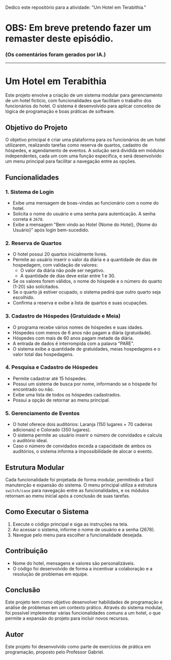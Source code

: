 Dedico este repositório para a atividade: "Um Hotel em Terabithia."

# OBS: Em breve pretendo fazer um remaster deste episódio. 
### (Os comentários foram gerados por IA.)

 ---

# Um Hotel em Terabithia

Este projeto envolve a criação de um sistema modular para gerenciamento de um hotel fictício, com funcionalidades que facilitam o trabalho dos funcionários do hotel. O sistema é desenvolvido para aplicar conceitos de lógica de programação e boas práticas de software.

## Objetivo do Projeto

O objetivo principal é criar uma plataforma para os funcionários de um hotel utilizarem, realizando tarefas como reserva de quartos, cadastro de hóspedes, e agendamento de eventos. A solução será dividida em módulos independentes, cada um com uma função específica, e será desenvolvido um menu principal para facilitar a navegação entre as opções.

## Funcionalidades

### 1. **Sistema de Login**
- Exibe uma mensagem de boas-vindas ao funcionário com o nome do hotel.
- Solicita o nome do usuário e uma senha para autenticação. A senha correta é `2678`.
- Exibe a mensagem "Bem vindo ao Hotel {Nome do Hotel}, {Nome do Usuário}" após login bem-sucedido.

### 2. **Reserva de Quartos**
- O hotel possui 20 quartos inicialmente livres.
- Permite ao usuário inserir o valor da diária e a quantidade de dias de hospedagem, com validação de valores:
  - O valor da diária não pode ser negativo.
  - A quantidade de dias deve estar entre 1 e 30.
- Se os valores forem válidos, o nome do hóspede e o número do quarto (1-20) são solicitados.
- Se o quarto já estiver ocupado, o sistema pedirá que outro quarto seja escolhido.
- Confirma a reserva e exibe a lista de quartos e suas ocupações.

### 3. **Cadastro de Hóspedes (Gratuidade e Meia)**
- O programa recebe vários nomes de hóspedes e suas idades.
- Hóspedes com menos de 6 anos não pagam a diária (gratuidade).
- Hóspedes com mais de 60 anos pagam metade da diária.
- A entrada de dados é interrompida com a palavra "PARE".
- O sistema exibe a quantidade de gratuidades, meias hospedagens e o valor total das hospedagens.

### 4. **Pesquisa e Cadastro de Hóspedes**
- Permite cadastrar até 15 hóspedes.
- Possui um sistema de busca por nome, informando se o hóspede foi encontrado ou não.
- Exibe uma lista de todos os hóspedes cadastrados.
- Possui a opção de retornar ao menu principal.

### 5. **Gerenciamento de Eventos**
- O hotel oferece dois auditórios: Laranja (150 lugares + 70 cadeiras adicionais) e Colorado (350 lugares).
- O sistema permite ao usuário inserir o número de convidados e calcula o auditório ideal.
- Caso o número de convidados exceda a capacidade de ambos os auditórios, o sistema informa a impossibilidade de alocar o evento.

## Estrutura Modular
Cada funcionalidade foi projetada de forma modular, permitindo a fácil manutenção e expansão do sistema. O menu principal utiliza a estrutura `switch/case` para navegação entre as funcionalidades, e os módulos retornam ao menu inicial após a conclusão de suas tarefas.

## Como Executar o Sistema
1. Execute o código principal e siga as instruções na tela.
2. Ao acessar o sistema, informe o nome de usuário e a senha (2678).
3. Navegue pelo menu para escolher a funcionalidade desejada.

## Contribuição
- Nome do hotel, mensagens e valores são personalizáveis.
- O código foi desenvolvido de forma a incentivar a colaboração e a resolução de problemas em equipe.

## Conclusão
Este projeto tem como objetivo desenvolver habilidades de programação e análise de problemas em um contexto prático. Através do sistema modular, foi possível implementar várias funcionalidades comuns a um hotel, o que permite a expansão do projeto para incluir novos recursos.

## Autor
Este projeto foi desenvolvido como parte de exercícios de prática em programação, proposto pelo Professor Gabriel.
